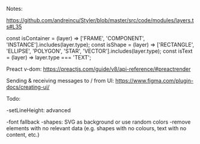 Notes:

https://github.com/andreincu/Styler/blob/master/src/code/modules/layers.ts#L35

const isContainer = (layer) => ['FRAME', 'COMPONENT', 'INSTANCE'].includes(layer.type);
const isShape = (layer) => ['RECTANGLE', 'ELLIPSE', 'POLYGON', 'STAR', 'VECTOR'].includes(layer.type);
const isText = (layer) => layer.type === 'TEXT';

Preact v-dom:
https://preactjs.com/guide/v8/api-reference/#preactrender


Sending & receiving messages to / from UI:
https://www.figma.com/plugin-docs/creating-ui/


Todo:

-setLineHeight: advanced

-font fallback
-shapes: SVG as background or use random colors
-remove elements with no relevant data (e.g. shapes with no colours, text with no content, etc.)